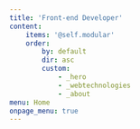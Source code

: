 ```yaml
---
title: 'Front-end Developer'
content:
    items: '@self.modular'
    order:
        by: default
        dir: asc
        custom:
            - _hero
            - _webtechnologies
            - _about
menu: Home
onpage_menu: true
---
```


